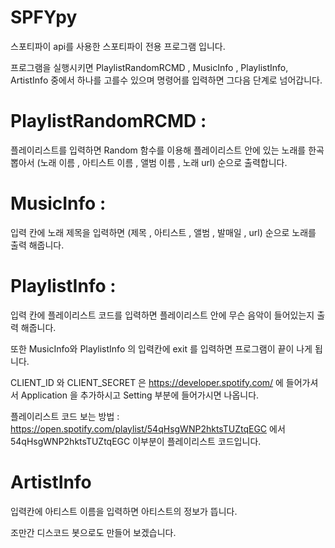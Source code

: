# SPFYpy
스포티파이 api를 사용한 스포티파이 전용 프로그램 입니다.

프로그램을 실행시키면 PlaylistRandomRCMD , MusicInfo , PlaylistInfo, ArtistInfo 중에서 하나를 고를수 있으며
명령어를 입력하면 그다음 단계로 넘어갑니다.

# PlaylistRandomRCMD :
플레이리스트를 입력하면 Random 함수를 이용해 플레이리스트 안에 있는 노래를 한곡 뽑아서 (노래 이름 , 아티스트 이름 , 앨범 이름 , 노래 url) 순으로 출력합니다.
# MusicInfo :
입력 칸에 노래 제목을 입력하면 (제목 , 아티스트 , 앨범 , 발매일 , url) 순으로 노래를 출력 해줍니다.
# PlaylistInfo :
입력 칸에 플레이리스트 코드를 입력하면 플레이리스트 안에 무슨 음악이 들어있는지 출력 해줍니다.

또한 MusicInfo와 PlaylistInfo 의 입력칸에 exit 를 입력하면 
프로그램이 끝이 나게 됩니다.

CLIENT_ID 와 CLIENT_SECRET 은 
https://developer.spotify.com/
에 들어가셔서 Application 을 추가하시고 Setting 부분에 들어가시면 나옵니다.

플레이리스트 코드 보는 방법 :
https://open.spotify.com/playlist/54qHsgWNP2hktsTUZtqEGC
에서 54qHsgWNP2hktsTUZtqEGC 이부분이 플레이리스트 코드입니다.

# ArtistInfo
입력칸에 아티스트 이름을 입력하면 아티스트의 정보가 뜹니다.

조만간 디스코드 봇으로도 만들어 보겠습니다.



